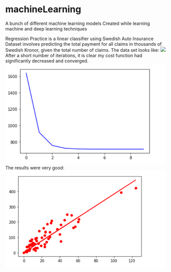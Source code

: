 # machineLearning
A bunch of different machine learning models
Created while learning machine and deep learning techniques 

Regression Practice is a linear classifier using Swedish Auto Insurance Dataset involves predicting the total payment for all claims in thousands of Swedish Kronor, given the total number of claims.
The data set looks like:
![](Images/Swedish%20Insuranceh%20Graph.PNG)
After a short number of iterations, it is clear my cost function had significantly decreased and converged.
![](Images/Costs%20Swedish%20Insurance.PNG)
The results were very good:
![](Images/Learned%20Regression.PNG)

